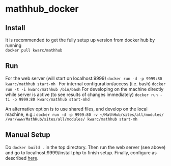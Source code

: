 # mathhub_docker

## Install
It is recommended to get the fully setup up version from docker hub by running  
```docker pull kwarc/mathhub```

## Run
For the web server (will start on localhost:9999)
```docker run -d -p 9999:80 kwarc/mathhub start-mh ```
For internal configuration/access (i.e. bash)
```docker run -t -i kwarc/mathhub /bin/bash```
For developing on the machine directly while server is active (to see results of changes immediately)
```docker run -ti -p 9999:80 kwarc/mathhub start-mhd```

An alternatiev option is to use shared files, and develop on the local machine, e.g.: 
```docker run -d -p 9999:80 -v ~/MathHub/sites/all/modules/ /var/www/MathHub/sites/all/modules/ kwarc/mathhub start-mh```


## Manual Setup
Do 
```docker build .``` 
in the top directory. 
Then run the web server (see above) and go to localhost:9999/install.php to finish setup.
Finally, configure as described [here](https://github.com/KWARC/MathHub/blob/master/README.md#mathhub-configuration).

